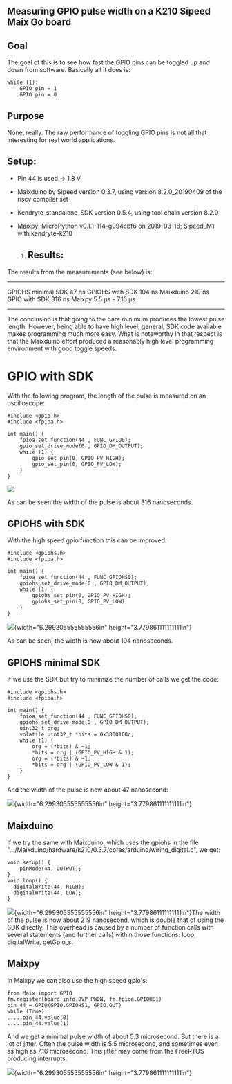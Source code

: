 Measuring GPIO pulse width on a K210 Sipeed Maix Go board
---------------------------------------------------------

Goal
----
The goal of this is to see how fast the GPIO pins can be toggled up and
down from software. Basically all it does is:

```
while (1):
    GPIO pin = 1
    GPIO pin = 0
```

Purpose
-------

None, really. The raw performance of toggling GPIO pins is not all that
interesting for real world applications.

Setup:
------

-   Pin 44 is used -&gt; 1.8 V

-   Maixduino by Sipeed version 0.3.7, using version 8.2.0\_20190409 of
    the riscv compiler set

-   Kendryte\_standalone\_SDK version 0.5.4, using tool chain version
    8.2.0

-   Maixpy: MicroPython v0.1.1-114-g094cbf6 on 2019-03-18; Sipeed\_M1
    with kendryte-k210

    1.  Results:
        --------

The results from the measurements (see below) is:

  -------------------- ------------------
  GPIOHS minimal SDK   47 ns
  GPIOHS with SDK      104 ns
  Maixduino            219 ns
  GPIO with SDK        316 ns
  Maixpy               5.5 µs - 7.16 µs
  -------------------- ------------------

The conclusion is that going to the bare minimum produces the lowest
pulse length. However, being able to have high level, general, SDK code
available makes programming much more easy. What is noteworthy in that
respect is that the Maixduino effort produced a reasonably high level
programming environment with good toggle speeds.

GPIO with SDK
=============

With the following program, the length of the pulse is measured on an
oscilloscope:

```
#include <gpio.h>
#include <fpioa.h>

int main() {
    fpioa_set_function(44 , FUNC_GPIO0);
    gpio_set_drive_mode(0 , GPIO_DM_OUTPUT);
    while (1) {
        gpio_set_pin(0, GPIO_PV_HIGH);
        gpio_set_pin(0, GPIO_PV_LOW);
    }
}
```

![](media/image1.bmp)

As can be seen the width of the pulse is about 316 nanoseconds.

GPIOHS with SDK
---------------

With the high speed gpio function this can be improved:
```
#include <gpiohs.h>
#include <fpioa.h>

int main() {
    fpioa_set_function(44 , FUNC_GPIOHS0);
    gpiohs_set_drive_mode(0 , GPIO_DM_OUTPUT);
    while (1) {
        gpiohs_set_pin(0, GPIO_PV_HIGH);
        gpiohs_set_pin(0, GPIO_PV_LOW);
    }
}
```

![](media/image2.bmp){width="6.299305555555556in"
height="3.779861111111111in"}

As can be seen, the width is now about 104 nanoseconds.

GPIOHS minimal SDK
------------------

If we use the SDK but try to minimize the number of calls we get the
code:
```
#include <gpiohs.h>
#include <fpioa.h>

int main() {
    fpioa_set_function(44 , FUNC_GPIOHS0);
    gpiohs_set_drive_mode(0 , GPIO_DM_OUTPUT);
    uint32_t org;
    volatile uint32_t *bits = 0x3800100c;
    while (1) {
        org = (*bits) & ~1;
        *bits = org | (GPIO_PV_HIGH & 1);
        org = (*bits) & ~1;
        *bits = org | (GPIO_PV_LOW & 1);
    }
}
```
And the width of the pulse is now about 47 nanosecond:

![](media/image3.bmp){width="6.299305555555556in"
height="3.779861111111111in"}

Maixduino
---------

If we try the same with Maixduino, which uses the gpiohs in the file
".../Maixduino/hardware/k210/0.3.7/cores/arduino/wiring\_digital.c", we
get:
```
void setup() {
    pinMode(44, OUTPUT);
}
void loop() {
  digitalWrite(44, HIGH); 
  digitalWrite(44, LOW); 
}
```

![](media/image4.bmp){width="6.299305555555556in"
height="3.779861111111111in"}The width of the pulse is now about 219
nanosecond, which is double that of using the SDK directly. This
overhead is caused by a number of function calls with several statements
(and further calls) within those functions: loop, digitalWrite,
getGpio\_s.

Maixpy
------

In Maixpy we can also use the high speed gpio's:
```
from Maix import GPIO
fm.register(board_info.DVP_PWDN, fm.fpioa.GPIOHS1)
pin_44 = GPIO(GPIO.GPIOHS1, GPIO.OUT)
while (True):
.....pin_44.value(0)
.....pin_44.value(1)
```

And we get a minimal pulse width of about 5.3 microsecond. But there is
a lot of jitter. Often the pulse width is 5.5 microsecond, and sometimes
even as high as 7.16 microsecond. This jitter may come from the FreeRTOS
producing interrupts.

![](media/image5.bmp){width="6.299305555555556in"
height="3.779861111111111in"}
